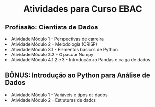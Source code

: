 <h1 align='center'> Atividades para Curso EBAC </h1>
<h2> Profissão: Cientista de Dados </h2>
<p>
  <li> Atividade Módulo 1 - Perspectivas de carreira</li>
  <li> Atividade Módulo 2 - Metodologia (CRISP) </li>
  <li> Atividade Módulo 3.1 - Elementos básicos de Python</li>
  <li> Atividade Módulo 3.2 - O pacote Numpy </li>
  <li> Atividade Módulo 4.1  2 e 3 - Introdução ao Pandas e carga de dados </li>
 </p>
 
 <h2> BÔNUS: Introdução ao Python para Análise de Dados</h2>
 
 <p>
  <li> Atividade Módulo 1 - Variáveis e tipos de dados </li>
  <li> Atividade Módulo 2 - Estruturas de dados </li>
 </p>
